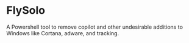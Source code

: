 # FlySolo
A Powershell tool to remove copilot and other undesirable additions to Windows like Cortana, adware, and tracking.
